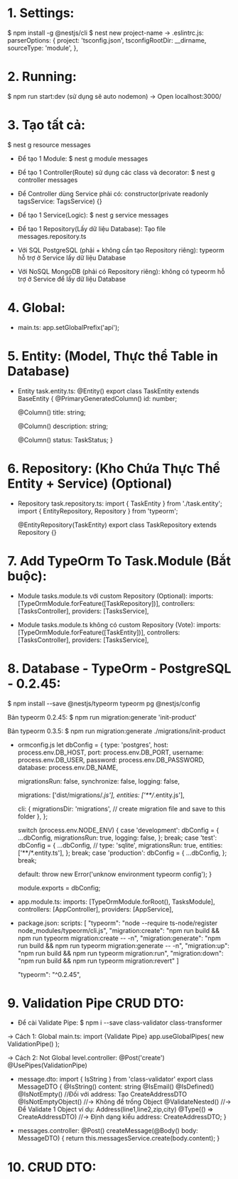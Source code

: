 # 1. Settings:
$ npm install -g @nestjs/cli
$ nest new project-name
-> .eslintrc.js:
  parserOptions: {
    project: 'tsconfig.json',
    tsconfigRootDir: __dirname,
    sourceType: 'module',
  },

# 2. Running:
$ npm run start:dev (sử dụng sẽ auto nodemon)
-> Open localhost:3000/

# 3. Tạo tất cả: 
  $ nest g resource messages

- Để tạo 1 Module:
  $ nest g module messages
  
- Để tạo 1 Controller(Route) sử dụng các class và decorator:
  $ nest g controller messages

- Để Controller dùng Service phải có:
  constructor(private readonly tagsService: TagsService) {}

- Để tạo 1 Service(Logic):
  $ nest g service messages

- Để tạo 1 Repository(Lấy dữ liệu Database):
  Tạo file messages.repository.ts

- Với SQL PostgreSQL (phải + không cần tạo Repository riêng): typeorm hỗ trợ ở Service lấy dữ liệu Database
- Với NoSQL MongoDB (phải có Repository riêng): không có typeorm hỗ trợ ở Service để lấy dữ liệu Database

# 4. Global:
- main.ts:
  app.setGlobalPrefix('api');


# 5. Entity: (Model, Thực thể Table in Database)
- Entity task.entity.ts:
  @Entity()
  export class TaskEntity extends BaseEntity {
    @PrimaryGeneratedColumn()
    id: number;

    @Column()
    title: string;

    @Column()
    description: string;

    @Column()
    status: TaskStatus;
  }

# 6. Repository: (Kho Chứa Thực Thể Entity + Service) (Optional)
- Repository task.repository.ts:
  import { TaskEntity } from './task.entity';
  import { EntityRepository, Repository } from 'typeorm';

  @EntityRepository(TaskEntity)
  export class TaskRepository extends Repository<TaskEntity> {}

# 7. Add TypeOrm To Task.Module (Bắt buộc):
- Module tasks.module.ts với custom Repository (Optional):
  imports: [TypeOrmModule.forFeature([TaskRepository])],
  controllers: [TasksController],
  providers: [TasksService],

- Module tasks.module.ts không có custom Repository (Vote):
  imports: [TypeOrmModule.forFeature([TaskEntity])],
  controllers: [TasksController],
  providers: [TasksService],

# 8. Database - TypeOrm - PostgreSQL - 0.2.45:
$ npm install --save @nestjs/typeorm typeorm pg @nestjs/config

Bản typeorm 0.2.45:
$ npm run migration:generate 'init-product'

Bản typeorm 0.3.5:
$ npm run migration:generate ./migrations/init-product

- ormconfig.js
  let dbConfig = {
    type: 'postgres',
    host: process.env.DB_HOST,
    port: process.env.DB_PORT,
    username: process.env.DB_USER,
    password: process.env.DB_PASSWORD,
    database: process.env.DB_NAME,
    
    migrationsRun: false,
    synchronize: false,
    logging: false,

    migrations: ['dist/migrations/*.js'],
    entities: ['**/*.entity.js'],
    
    cli: {
      migrationsDir: 'migrations', // create migration file and save to this folder
    },
  };
  
  switch (process.env.NODE_ENV) {
    case 'development':
      dbConfig = {
        ...dbConfig,
        migrationsRun: true,
        logging: false,
      };
      break;
    case 'test':
      dbConfig = {
        ...dbConfig,
        // type: 'sqlite',
        migrationsRun: true,
        entities: ['**/*.entity.ts'],
      };
      break;
    case 'production':
      dbConfig = {
        ...dbConfig,
      };
      break;
  
    default:
      throw new Error('unknow environment typeorm config');
  }
  
  module.exports = dbConfig;
  

- app.module.ts:
  imports: [TypeOrmModule.forRoot(), TasksModule],
  controllers: [AppController],
  providers: [AppService],

- package.json:
  scripts: [
    "typeorm": "node --require ts-node/register node_modules/typeorm/cli.js",
    "migration:create": "npm run build && npm run typeorm migration:create -- -n",
    "migration:generate": "npm run build && npm run typeorm migration:generate -- -n",
    "migration:up": "npm run build && npm run typeorm migration:run",
    "migration:down": "npm run build && npm run typeorm migration:revert"
  ]

  "typeorm": "^0.2.45",

  
# 9. Validation Pipe CRUD DTO:
- Để cài Validate Pipe:
$ npm i --save class-validator class-transformer

-> Cách 1: Global main.ts:
    import {Validate Pipe}
    app.useGlobalPipes(
      new ValidationPipe()
    );

-> Cách 2: Not Global level.controller:
    @Post('create')
    @UsePipes(ValidationPipe)

- message.dto:
    import { IsString } from 'class-validator'
    export class MessageDTO {
        @IsString()
        content: string
        @IsEmail()
        @IsDefined()
        @IsNotEmpty()
        //Đối với address: Tạo CreateAddressDTO
        @IsNotEmptyObject() //-> Không để trống Object
        @ValidateNested() //-> Để Validate 1 Object ví dụ: Address(line1,line2,zip,city)
        @Type(() => CreateAddressDTO) //-> Định dạng kiểu
        address: CreateAddressDTO;
    }

- messages.controller:
    @Post()
    createMessage(@Body() body: MessageDTO) {
        return this.messagesService.create(body.content);
    }

# 10. CRUD DTO:




